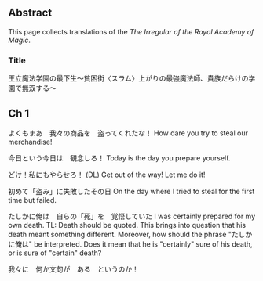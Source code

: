 ## Abstract 
This page collects translations of the *The Irregular of the Royal Academy of Magic*.

### Title
王立魔法学園の最下生～貧困街〈スラム〉上がりの最強魔法師、貴族だらけの学園で無双する～

## Ch 1
よくもまあ　我々の商品を　盗ってくれたな！
How dare you try to steal our merchandise!

今日という今日は　観念しろ！
Today is the day you prepare yourself.

どけ！私にもやらせろ！
(DL) Get out of the way! Let me do it! 

初めて「盗み」に失敗したその日
On the day where I tried to steal for the first time but failed.

たしかに俺は　自らの「死」を　覚悟していた
I was certainly prepared for my own death.
TL: Death should be quoted. This brings into question that his death meant something different. Moreover, how should the phrase "たしかに俺は" be interpreted. Does it mean that he is "certainly" sure of his death, or is sure of "certain" death?   

我々に　何か文句が　ある　というのか！
